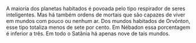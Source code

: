 ﻿A maioria dos planetas habitados é povoada pelo tipo respirador de seres inteligentes. Mas há também ordens de mortais que são capazes de viver em mundos com pouco ou nenhum ar. Dos mundos habitados de Orvônton, esse tipo totaliza menos de sete por cento. Em Nébadon essa porcentagem é inferior a três. Em todo o Satânia há apenas nove de tais mundos.